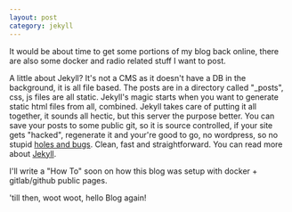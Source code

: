 ```yaml
---
layout: post
category: jekyll
---
```


It would be about time to get some portions of my blog back online, there are also some docker and radio related stuff I want to post.

A little about Jekyll? It's not a CMS as it doesn't have a DB in the background, it is all file based. The posts are in a directory called "_posts", css, js files are all static. Jekyll's magic starts when you want to generate static html files from all, combined. Jekyll takes care of putting it all together, it sounds all hectic, but this server the purpose better. You can save your posts to some public git, so it is source controlled, if your site gets "hacked", regenerate it and your're good to go, no wordpress, so no stupid [holes and bugs][wpscan]. Clean, fast and straightforward. You can read more about [Jekyll][jekyll-docs].

I'll write a "How To" soon on how this blog was setup with docker + gitlab/github public pages.

'till then, woot woot, hello Blog again!

[jekyll-docs]: http://jekyllrb.com/docs/home
[wpscan]: https://wpvulndb.com/

